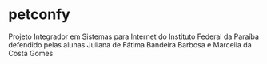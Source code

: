 # petconfy

Projeto Integrador em Sistemas para Internet do Instituto Federal da Paraíba
defendido pelas alunas Juliana de Fátima Bandeira Barbosa e Marcella da Costa Gomes